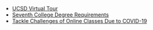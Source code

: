 * [UCSD Virtual Tour](https://admissions.ucsd.edu/visit/virtual-tour.html)
* [Seventh College Degree Requirements](https://seventh.ucsd.edu/academics/degree-requirements/index.html)
* [Tackle Challenges of Online Classes Due to COVID-19](https://www.usnews.com/education/best-colleges/articles/how-to-overcome-challenges-of-online-classes-due-to-coronavirus)
